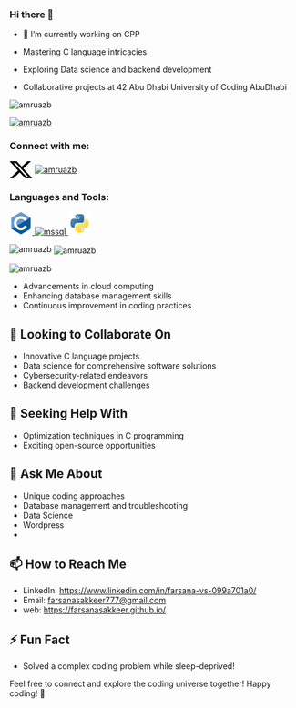 ### Hi there 👋




- 🔭 I’m currently working on CPP


- Mastering C language intricacies
- Exploring Data science and backend development
- Collaborative projects at 42 Abu Dhabi University of Coding AbuDhabi


<p align="left"> <img src="https://komarev.com/ghpvc/?username=amruazb&label=Profile%20views&color=0e75b6&style=flat" alt="amruazb" /> </p>

<p align="left"> <a href="https://github.com/ryo-ma/github-profile-trophy"><img src="https://github-profile-trophy.vercel.app/?username=amruazb" alt="amruazb" /></a> </p>

<h3 align="left">Connect with me:</h3>
<p align="left">
<a href="https://twitter.com/amruazb" target="blank"><img align="center" src="https://github.com/amruazb/cursus42/blob/master/X_logo_2023.svg" alt="amruazb" height="30" width="40" /></a>
<a href="https://linkedin.com/in/amruazb" target="blank"><img align="center" src="https://raw.githubusercontent.com/rahuldkjain/github-profile-readme-generator/master/src/images/icons/Social/linked-in-alt.svg" alt="amruazb" height="30" width="40" /></a>
</p>

<h3 align="left">Languages and Tools:</h3>
<p align="left"> <a href="https://www.cprogramming.com/" target="_blank" rel="noreferrer"> <img src="https://raw.githubusercontent.com/devicons/devicon/master/icons/c/c-original.svg" alt="c" width="40" height="40"/> </a> <a href="https://members.codewithmosh.com/courses/enrolled/525068" target="_blank" rel="noreferrer"> <img src="https://www.svgrepo.com/show/303229/microsoft-sql-server-logo.svg" alt="mssql" width="40" height="40"/> </a> <a href="https://members.codewithmosh.com/courses/enrolled/417695" target="_blank" rel="noreferrer"> <img src="https://raw.githubusercontent.com/devicons/devicon/master/icons/python/python-original.svg" alt="python" width="40" height="40"/> </a> </p>

<p><img align="left" src="https://github-readme-stats.vercel.app/api/top-langs?username=amruazb&show_icons=true&locale=en&layout=compact" alt="amruazb" /></p>

<p>&nbsp;<img align="center" src="https://github-readme-stats.vercel.app/api?username=amruazb&show_icons=true&locale=en" alt="amruazb" /></p>

<p><img align="center" src="https://github-readme-streak-stats.herokuapp.com/?user=amruazb&" alt="amruazb" /></p>

- Advancements in cloud computing
- Enhancing database management skills
- Continuous improvement in coding practices

## 👯 Looking to Collaborate On

- Innovative C language projects
- Data science for comprehensive software solutions
- Cybersecurity-related endeavors
- Backend development challenges

## 🤔 Seeking Help With

- Optimization techniques in C programming
- Exciting open-source opportunities

## 💬 Ask Me About

- Unique coding approaches
- Database management and troubleshooting
- Data Science
- Wordpress
- 
## 📫 How to Reach Me

- LinkedIn: https://www.linkedin.com/in/farsana-vs-099a701a0/
- Email: farsanasakkeer777@gmail.com
- web: https://farsanasakkeer.github.io/
## ⚡ Fun Fact

- Solved a complex coding problem while sleep-deprived!

Feel free to connect and explore the coding universe together! Happy coding! 🚀
